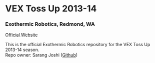 VEX Toss Up 2013-14
======
<h3>Exothermic Robotics, Redmond, WA</h3>
<a href="http://exothermicrobotics.org">Official Website</a>

This is the official Exothermic Robotics repository for the VEX Toss Up 2013-14 season.<br>
Repo owner: Sarang Joshi (<a href="http://github.com/finalthunder526">Github</a>)
